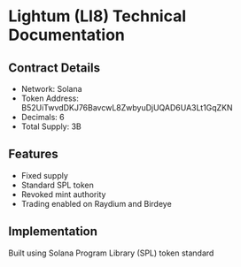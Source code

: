 # Lightum (LI8) Technical Documentation

## Contract Details
- Network: Solana
- Token Address: B52UiTwvdDKJ76BavcwL8ZwbyuDjUQAD6UA3Lt1GqZKN
- Decimals: 6
- Total Supply: 3B

## Features
- Fixed supply
- Standard SPL token
- Revoked mint authority
- Trading enabled on Raydium and Birdeye

## Implementation
Built using Solana Program Library (SPL) token standard
